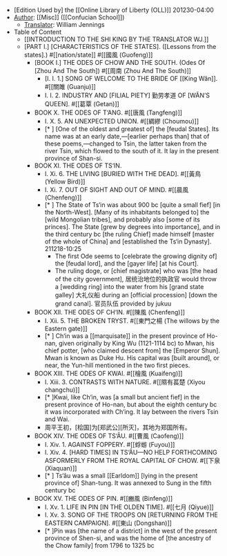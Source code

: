 - [Edition Used by] the [[Online Library of Liberty (OLL)]]
201230-04:00
- [Author]([[author]]): [[Misc]] ([[Confucian School]]) 
    - [Translator]([[translator]]): William Jennings
- Table of Content 
    - [[INTRODUCTION TO THE SHI KING BY THE TRANSLATOR WJ.]]
    - [PART I.] [CHARACTERISTICS OF THE STATES]. ([Lessons from the states].) #[[nation/state]] #[[國風 (Guofeng)]] 
        - [BOOK I.] THE ODES OF CHOW AND THE SOUTH. (Odes Of [Zhou And The South]) #[[周南 (Zhou And The South)]]
            - [I. I. 1.] SONG OF WELCOME TO THE BRIDE OF [[King Wăn]]. #[[關雎 (Guanju)]]
            - I. I. 2. INDUSTRY AND [FILIAL PIETY] 勤劳孝道 OF [WĂN’S QUEEN]. #[[葛覃 (Getan)]]
        - BOOK X. THE ODES OF T‘ANG. #[[唐風 (Tangfeng)]]
            - I. X. 5. AN UNEXPECTED UNION. #[[綢繆 (Choumou)]]
            - [* ] [One of the oldest and greatest of] the [feudal States]. Its name was at an early date,—[earlier perhaps than] that of these poems,—changed to Tsin, the latter taken from the river Tsin, which flowed to the south of it. It lay in the present province of Shan-si.
        - BOOK XI. THE ODES OF TS‘IN.
            - I. Xi. 6. THE LIVING [BURIED WITH THE DEAD]. #[[黃鳥 (Yellow Bird)]]
            - I. Xi. 7. OUT OF SIGHT AND OUT OF MIND. #[[晨風 (Chenfeng)]]
            - [* ] The State of Ts‘in was about 900 bc [quite a small fief] [in the North-West]. [Many of its inhabitants belonged to] the [wild Mongolian tribes], and probably also [some of its princes]. The State [grew by degrees into importance], and in the third century bc [the ruling Chief] made himself [master of the whole of China] and [established the Ts‘in Dynasty].
211218-10:25
                - The first Ode seems to [celebrate the growing dignity of] the [feudal lord], and the [gayer life] [at his Court].
                - The ruling doge, or [chief magistrate] who was [the head of the city government], 居统治地位的执政官 would throw a [wedding ring] into the water from his [grand state galley] 大礼仪船 during an [official procession] [down the grand canal]. 官员队伍 provided by jukuu
        - BOOK XII. THE ODES OF CH‘IN. #[[陳風 (Chenfeng)]]
            - I. Xii. 5. THE BROKEN TRYST. #[[東門之楊 (The willows by the Eastern gate)]]
            - [* ] Ch‘in was a [[marquisate]] in the present province of Ho-nan, given originally by King Wu (1121-1114 bc) to Mwan, his chief potter, [who claimed descent from] the [Emperor Shun]. Mwan is known as Duke Hu. His capital was [built around], or near, the Yun-hill mentioned in the two first pieces.
        - BOOK XIII. THE ODES OF KWAI. #[[檜風 (Kuaifeng)]]
            - I. Xiii. 3. CONTRASTS WITH NATURE. #[[隰有萇楚 (Xiyou changchu)]]
            - [* ]Kwai, like Ch‘in, was [a small but ancient fief] in the present province of Ho-nan, but about the eighth century bc it was incorporated with Ch‘ing. It lay between the rivers Tsin and Wai.
            - 周平王初，[桧国]为[郑武公][所灭]，其地为郑国所有。
        - BOOK XIV. THE ODES OF TS‘ÂU. #[[曹風 (Caofeng)]]
            - I. Xiv. 1. AGAINST FOPPERY. #[[蜉蝣 (Fuyou)]]
            - I. Xiv. 4. [HARD TIMES] IN TS‘ÂU—NO HELP FORTHCOMING ASFORMERLY FROM THE ROYAL CAPITAL OF CHOW. #[[下泉 (Xiaquan)]]
            - [* ] Ts‘âu was a small [[Earldom]] [lying in the present province of] Shan-tung. It was annexed to Sung in the fifth century bc
        - BOOK XV. THE ODES OF PIN. #[[豳風 (Binfeng)]]
            - I. Xv. 1. LIFE IN PIN [IN THE OLDEN TIME]. #[[七月 (Qiyue)]]
            - I. Xv. 3. SONG OF THE TROOPS ON [RETURNING FROM THE EASTERN CAMPAIGN]. #[[東山 (Dongshan)]]
            - [* ]Pin was [the name of a district] in the west of the present province of Shen-si, and was the home of [the ancestry of the Chow family] from 1796 to 1325 bc
